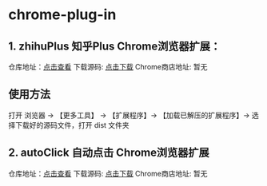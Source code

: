 # chrome-plug-in

## 1. zhihuPlus 知乎Plus Chrome浏览器扩展：


仓库地址：[点击查看](https://github.com/gaofanghuang/chrome-plug-in/tree/main/zhihuPlus)
下载源码: [点击下载](https://github.com/gaofanghuang/chrome-plug-in/tree/main/zhihuPlus/dist)
Chrome商店地址: 暂无

## 使用方法

打开 浏览器 → 【更多工具】 → 【扩展程序】→ 【加载已解压的扩展程序】→ 选择下载好的源码文件，打开 dist 文件夹

## 2. autoClick 自动点击 Chrome浏览器扩展

仓库地址：[点击查看](https://github.com/gaofanghuang/chrome-plug-in/tree/main/autoClick)
下载源码: [点击下载](https://github.com/gaofanghuang/chrome-plug-in/tree/main/autoClick/dist)
Chrome商店地址: 暂无

